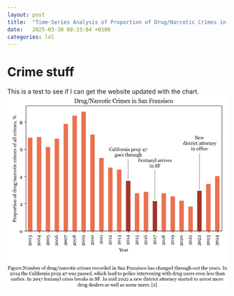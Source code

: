 ```yaml
---
layout: post
title:  "Time-Series Analysis of Proportion of Drug/Narcotic Crimes in San Fransisco"
date:   2025-03-30 08:33:04 +0100
categories: lol
---
```

# Crime stuff
This is a test to see if I can get the website updated with the chart.
![Graph 1](https://raw.githubusercontent.com/mvalim165/mvalim165.github.io/refs/heads/main/crime-proportions.png)
